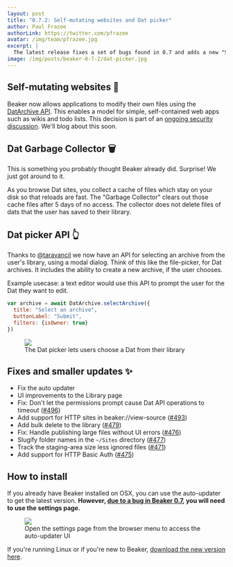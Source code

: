 ```yaml
---
layout: post
title: "0.7.2: Self-mutating websites and Dat picker"
author: Paul Frazee
authorLink: https://twitter.com/pfrazee
avatar: /img/team/pfrazee.jpg
excerpt: |
  The latest release fixes a set of bugs found in 0.7 and adds a new "Swarm debugger" to help users diagnose peer connectivity issues.
image: /img/posts/beaker-0-7-2/dat-picker.jpg
---
```



## Self-mutating websites 📝

Beaker now allows applications to modify their own files using the [DatArchive API](https://beakerbrowser.com/docs/apis/dat.html). This enables a model for simple, self-contained web apps such as wikis and todo lists. This decision is part of an [ongoing security discussion](https://github.com/beakerbrowser/beaker/issues/483). We'll blog about this soon.

## Dat Garbage Collector 🗑

This is something you probably thought Beaker already did. Surprise! We just got around to it.

As you browse Dat sites, you collect a cache of files which stay on your disk so that reloads are fast. The "Garbage Collector" clears out those cache files after 5 days of no access. The collector does not delete files of dats that the user has saved to their library.

## Dat picker API 👆

Thanks to [@taravancil](https://twitter.com/taravancil) we now have an API for selecting an archive from the user's library, using a modal dialog. Think of this like the file-picker, for Dat archives. It includes the ability to create a new archive, if the user chooses.

Example usecase: a text editor would use this API to prompt the user for the Dat they want to edit.

```js
var archive = await DatArchive.selectArchive({
  title: "Select an archive",
  buttonLabel: "Submit",
  filters: {isOwner: true}
})
```

<figure>
<img src="/img/posts/beaker-0-7-2/dat-picker.jpg" >
<figcaption>The Dat picker lets users choose a Dat from their library</figcaption>
</figure>

## Fixes and smaller updates ✨

 - Fix the auto updater
 - UI improvements to the Library page
 - Fix: Don't let the permissions prompt cause Dat API operations to timeout ([#496](https://github.com/beakerbrowser/beaker/pull/496))
 - Add support for HTTP sites in beaker://view-source ([#493](https://github.com/beakerbrowser/beaker/pull/493))
 - Add bulk delete to the library ([#479](https://github.com/beakerbrowser/beaker/pull/479))
 - Fix: Handle publishing large files without UI errors ([#476](https://github.com/beakerbrowser/beaker/issues/476))
 - Slugify folder names in the `~/Sites` directory ([#477](https://github.com/beakerbrowser/beaker/issues/477))
 - Track the staging-area size less ignored files ([#471](https://github.com/beakerbrowser/beaker/issues/471))
 - Add support for HTTP Basic Auth ([#475](https://github.com/beakerbrowser/beaker/pull/475))

## How to install

If you already have Beaker installed on OSX, you can use the auto-updater to get the latest version. **However, [due to a bug in Beaker 0.7](https://twitter.com/BeakerBrowser/status/869230831935606785), you will need to use the settings page.**

<figure>
<img src="/img/posts/beaker-0-7-1/settings-page.jpg">
<figcaption>Open the settings page from the browser menu to access the auto-updater UI</figcaption>
</figure>

If you're running Linux or if you're new to Beaker, [download the new version here](/install/).
